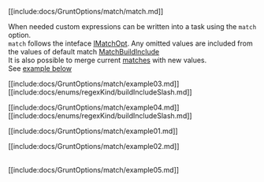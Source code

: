 [[include:docs/GruntOptions/match/match.md]]

When needed custom expressions can be written into a task using the `match` option.  
`match` follows the inteface [IMatchOpt](/interfaces/_modules_interfaces_.imatchopt.html).
Any omitted values are included from the values of default match [MatchBuildInclude](/classes/matchoptions.matchbuildinclude.html)  
It is also possible to merge current [matches](/enums/enums.regexkind.html) with new values.  
See <a href="#example05">example below</a>

[[include:docs/GruntOptions/match/example03.md]]
[[include:docs/enums/regexKind/buildIncludeSlash.md]]

[[include:docs/GruntOptions/match/example04.md]]
[[include:docs/enums/regexKind/buildIncludeSlash.md]]

[[include:docs/GruntOptions/match/example01.md]]

[[include:docs/GruntOptions/match/example02.md]]

<a name="example05"></a>  
[[include:docs/GruntOptions/match/example05.md]]